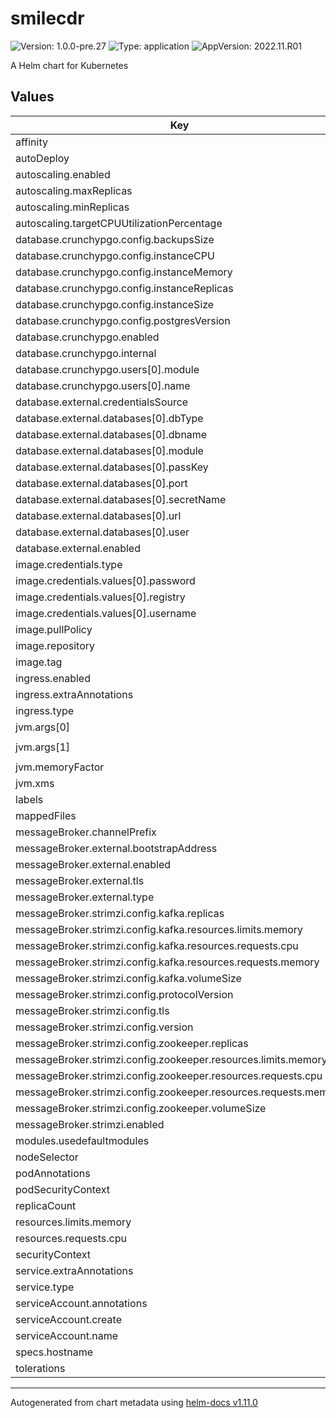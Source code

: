 # smilecdr

![Version: 1.0.0-pre.27](https://img.shields.io/badge/Version-1.0.0--pre.27-informational?style=flat-square) ![Type: application](https://img.shields.io/badge/Type-application-informational?style=flat-square) ![AppVersion: 2022.11.R01](https://img.shields.io/badge/AppVersion-2022.11.R01-informational?style=flat-square)

A Helm chart for Kubernetes

## Values

| Key | Type | Default | Description |
|-----|------|---------|-------------|
| affinity | object | `{}` |  |
| autoDeploy | bool | `true` |  |
| autoscaling.enabled | bool | `false` |  |
| autoscaling.maxReplicas | int | `4` |  |
| autoscaling.minReplicas | int | `1` |  |
| autoscaling.targetCPUUtilizationPercentage | int | `80` |  |
| database.crunchypgo.config.backupsSize | string | `"10Gi"` |  |
| database.crunchypgo.config.instanceCPU | int | `1` |  |
| database.crunchypgo.config.instanceMemory | string | `"2Gi"` |  |
| database.crunchypgo.config.instanceReplicas | int | `1` |  |
| database.crunchypgo.config.instanceSize | string | `"10Gi"` |  |
| database.crunchypgo.config.postgresVersion | int | `14` |  |
| database.crunchypgo.enabled | bool | `true` |  |
| database.crunchypgo.internal | bool | `false` |  |
| database.crunchypgo.users[0].module | string | `"clustermgr"` |  |
| database.crunchypgo.users[0].name | string | `"smilecdr"` |  |
| database.external.credentialsSource | string | `"k8s"` |  |
| database.external.databases[0].dbType | string | `"postgres"` |  |
| database.external.databases[0].dbname | string | `"cdr"` |  |
| database.external.databases[0].module | string | `"clustermgr"` |  |
| database.external.databases[0].passKey | string | `"password"` |  |
| database.external.databases[0].port | int | `5432` |  |
| database.external.databases[0].secretName | string | `"smilecdr"` |  |
| database.external.databases[0].url | string | `nil` |  |
| database.external.databases[0].user | string | `"username"` |  |
| database.external.enabled | bool | `false` |  |
| image.credentials.type | string | `"values"` |  |
| image.credentials.values[0].password | string | `"pass"` |  |
| image.credentials.values[0].registry | string | `"docker.com"` |  |
| image.credentials.values[0].username | string | `"user"` |  |
| image.pullPolicy | string | `"IfNotPresent"` |  |
| image.repository | string | `"docker.smilecdr.com/smilecdr"` |  |
| image.tag | string | `""` |  |
| ingress.enabled | bool | `true` |  |
| ingress.extraAnnotations | object | `{}` |  |
| ingress.type | string | `"nginx-ingress"` |  |
| jvm.args[0] | string | `"-Dsun.net.inetaddr.ttl=60"` |  |
| jvm.args[1] | string | `"-Djava.security.egd=file:/dev/./urandom"` |  |
| jvm.memoryFactor | float | `0.5` |  |
| jvm.xms | bool | `true` |  |
| labels | object | `{}` |  |
| mappedFiles | object | `{}` |  |
| messageBroker.channelPrefix | string | `"SCDR-ENV-"` |  |
| messageBroker.external.bootstrapAddress | string | `"kafka-example.local"` |  |
| messageBroker.external.enabled | bool | `false` |  |
| messageBroker.external.tls | bool | `true` |  |
| messageBroker.external.type | string | `"kafka"` |  |
| messageBroker.strimzi.config.kafka.replicas | int | `3` |  |
| messageBroker.strimzi.config.kafka.resources.limits.memory | string | `"1Gi"` |  |
| messageBroker.strimzi.config.kafka.resources.requests.cpu | string | `"0.5"` |  |
| messageBroker.strimzi.config.kafka.resources.requests.memory | string | `"1Gi"` |  |
| messageBroker.strimzi.config.kafka.volumeSize | string | `"10Gi"` |  |
| messageBroker.strimzi.config.protocolVersion | string | `"3.3"` |  |
| messageBroker.strimzi.config.tls | bool | `true` |  |
| messageBroker.strimzi.config.version | string | `"3.3.1"` |  |
| messageBroker.strimzi.config.zookeeper.replicas | int | `3` |  |
| messageBroker.strimzi.config.zookeeper.resources.limits.memory | string | `"512Mi"` |  |
| messageBroker.strimzi.config.zookeeper.resources.requests.cpu | float | `0.5` |  |
| messageBroker.strimzi.config.zookeeper.resources.requests.memory | string | `"512Mi"` |  |
| messageBroker.strimzi.config.zookeeper.volumeSize | string | `"10Gi"` |  |
| messageBroker.strimzi.enabled | bool | `false` |  |
| modules.usedefaultmodules | bool | `true` |  |
| nodeSelector | object | `{}` |  |
| podAnnotations | object | `{}` |  |
| podSecurityContext | object | `{}` |  |
| replicaCount | int | `1` |  |
| resources.limits.memory | string | `"4Gi"` |  |
| resources.requests.cpu | string | `"1"` |  |
| securityContext | object | `{}` |  |
| service.extraAnnotations | object | `{}` |  |
| service.type | string | `"ClusterIP"` |  |
| serviceAccount.annotations | object | `{}` |  |
| serviceAccount.create | bool | `false` |  |
| serviceAccount.name | string | `""` |  |
| specs.hostname | string | `"smilecdr-example.local"` |  |
| tolerations | list | `[]` |  |

----------------------------------------------
Autogenerated from chart metadata using [helm-docs v1.11.0](https://github.com/norwoodj/helm-docs/releases/v1.11.0)
